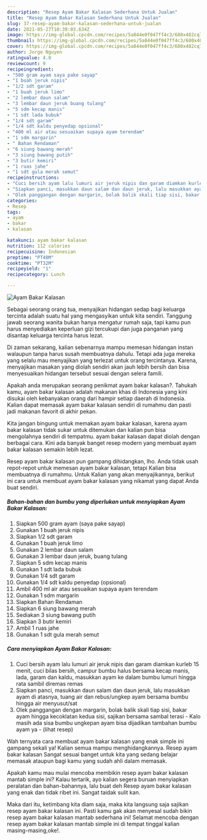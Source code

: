 ```yaml
---
description: "Resep Ayam Bakar Kalasan Sederhana Untuk Jualan"
title: "Resep Ayam Bakar Kalasan Sederhana Untuk Jualan"
slug: 37-resep-ayam-bakar-kalasan-sederhana-untuk-jualan
date: 2021-05-27T10:39:03.634Z
image: https://img-global.cpcdn.com/recipes/5a844e0f047ff4c3/680x482cq70/ayam-bakar-kalasan-foto-resep-utama.jpg
thumbnail: https://img-global.cpcdn.com/recipes/5a844e0f047ff4c3/680x482cq70/ayam-bakar-kalasan-foto-resep-utama.jpg
cover: https://img-global.cpcdn.com/recipes/5a844e0f047ff4c3/680x482cq70/ayam-bakar-kalasan-foto-resep-utama.jpg
author: Jorge Nguyen
ratingvalue: 4.8
reviewcount: 9
recipeingredient:
- "500 gram ayam saya pake sayap"
- "1 buah jeruk nipis"
- "1/2 sdt garam"
- "1 buah jeruk limo"
- "2 lembar daun salam"
- "3 lembar daun jeruk buang tulang"
- "5 sdm kecap manis"
- "1 sdt lada bubuk"
- "1/4 sdt garam"
- "1/4 sdt kaldu penyedap opsional"
- "400 ml air atau sesuaikan supaya ayam terendam"
- "1 sdm margarin"
- " Bahan Rendaman"
- "6 siung bawang merah"
- "3 siung bawang putih"
- "3 butir kemiri"
- "1 ruas jahe"
- "1 sdt gula merah semut"
recipeinstructions:
- "Cuci bersih ayam lalu lumuri air jeruk nipis dan garam diamkan kurleb 15 menit, cuci bilas bersih, campur bumbu halus bersama kecap manis, lada, garam dan kaldu, masukkan ayam ke dalam bumbu lumuri hingga rata sambil diremas remas"
- "Siapkan panci, masukkan daun salam dan daun jeruk, lalu masukkan ayam di atasnya, tuang air dan rebus/ungkep ayam bersama bumbu hingga air menyusut/sat"
- "Olek panggangan dengan margarin, bolak balik skali tiap sisi, bakar ayam hingga kecoklatan kedua sisi, sajikan bersama sambal terasi  Kalo masih ada sisa bumbu ungkepan ayam bisa dijadikan tambahan bumbu ayam ya           (lihat resep)"
categories:
- Resep
tags:
- ayam
- bakar
- kalasan

katakunci: ayam bakar kalasan 
nutrition: 112 calories
recipecuisine: Indonesian
preptime: "PT40M"
cooktime: "PT32M"
recipeyield: "1"
recipecategory: Lunch

---
```



![Ayam Bakar Kalasan](https://img-global.cpcdn.com/recipes/5a844e0f047ff4c3/680x482cq70/ayam-bakar-kalasan-foto-resep-utama.jpg)

Sebagai seorang orang tua, menyajikan hidangan sedap bagi keluarga tercinta adalah suatu hal yang mengasyikan untuk kita sendiri. Tanggung jawab seorang  wanita bukan hanya mengatur rumah saja, tapi kamu pun harus menyediakan keperluan gizi tercukupi dan juga panganan yang disantap keluarga tercinta harus lezat.

Di zaman  sekarang, kalian sebenarnya mampu memesan hidangan instan walaupun tanpa harus susah membuatnya dahulu. Tetapi ada juga mereka yang selalu mau menyajikan yang terlezat untuk orang tercintanya. Karena, menyajikan masakan yang diolah sendiri akan jauh lebih bersih dan bisa menyesuaikan hidangan tersebut sesuai dengan selera famili. 



Apakah anda merupakan seorang penikmat ayam bakar kalasan?. Tahukah kamu, ayam bakar kalasan adalah makanan khas di Indonesia yang kini disukai oleh kebanyakan orang dari hampir setiap daerah di Indonesia. Kalian dapat memasak ayam bakar kalasan sendiri di rumahmu dan pasti jadi makanan favorit di akhir pekan.

Kita jangan bingung untuk memakan ayam bakar kalasan, karena ayam bakar kalasan tidak sukar untuk ditemukan dan kalian pun bisa mengolahnya sendiri di tempatmu. ayam bakar kalasan dapat diolah dengan berbagai cara. Kini ada banyak banget resep modern yang membuat ayam bakar kalasan semakin lebih lezat.

Resep ayam bakar kalasan pun gampang dihidangkan, lho. Anda tidak usah repot-repot untuk memesan ayam bakar kalasan, tetapi Kalian bisa membuatnya di rumahmu. Untuk Kalian yang akan menyajikannya, berikut ini cara untuk membuat ayam bakar kalasan yang nikamat yang dapat Anda buat sendiri.

<!--inarticleads1-->

##### Bahan-bahan dan bumbu yang diperlukan untuk menyiapkan Ayam Bakar Kalasan:

1. Siapkan 500 gram ayam (saya pake sayap)
1. Gunakan 1 buah jeruk nipis
1. Siapkan 1/2 sdt garam
1. Gunakan 1 buah jeruk limo
1. Gunakan 2 lembar daun salam
1. Gunakan 3 lembar daun jeruk, buang tulang
1. Siapkan 5 sdm kecap manis
1. Gunakan 1 sdt lada bubuk
1. Gunakan 1/4 sdt garam
1. Gunakan 1/4 sdt kaldu penyedap (opsional)
1. Ambil 400 ml air atau sesuaikan supaya ayam terendam
1. Gunakan 1 sdm margarin
1. Siapkan  Bahan Rendaman
1. Siapkan 6 siung bawang merah
1. Sediakan 3 siung bawang putih
1. Siapkan 3 butir kemiri
1. Ambil 1 ruas jahe
1. Gunakan 1 sdt gula merah semut




<!--inarticleads2-->

##### Cara menyiapkan Ayam Bakar Kalasan:

1. Cuci bersih ayam lalu lumuri air jeruk nipis dan garam diamkan kurleb 15 menit, cuci bilas bersih, campur bumbu halus bersama kecap manis, lada, garam dan kaldu, masukkan ayam ke dalam bumbu lumuri hingga rata sambil diremas remas
1. Siapkan panci, masukkan daun salam dan daun jeruk, lalu masukkan ayam di atasnya, tuang air dan rebus/ungkep ayam bersama bumbu hingga air menyusut/sat
1. Olek panggangan dengan margarin, bolak balik skali tiap sisi, bakar ayam hingga kecoklatan kedua sisi, sajikan bersama sambal terasi  - Kalo masih ada sisa bumbu ungkepan ayam bisa dijadikan tambahan bumbu ayam ya -           (lihat resep)




Wah ternyata cara membuat ayam bakar kalasan yang enak simple ini gampang sekali ya! Kalian semua mampu menghidangkannya. Resep ayam bakar kalasan Sangat sesuai banget untuk kita yang sedang belajar memasak ataupun bagi kamu yang sudah ahli dalam memasak.

Apakah kamu mau mulai mencoba membikin resep ayam bakar kalasan mantab simple ini? Kalau tertarik, ayo kalian segera buruan menyiapkan peralatan dan bahan-bahannya, lalu buat deh Resep ayam bakar kalasan yang enak dan tidak ribet ini. Sangat taidak sulit kan. 

Maka dari itu, ketimbang kita diam saja, maka kita langsung saja sajikan resep ayam bakar kalasan ini. Pasti kamu gak akan menyesal sudah bikin resep ayam bakar kalasan mantab sederhana ini! Selamat mencoba dengan resep ayam bakar kalasan mantab simple ini di tempat tinggal kalian masing-masing,oke!.

